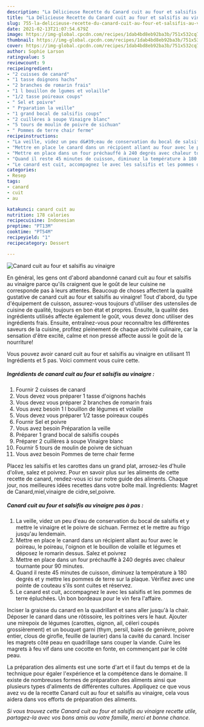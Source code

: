 ```yaml
---
description: "La Délicieuse Recette du Canard cuit au four et salsifis au vinaigre"
title: "La Délicieuse Recette du Canard cuit au four et salsifis au vinaigre"
slug: 755-la-delicieuse-recette-du-canard-cuit-au-four-et-salsifis-au-vinaigre
date: 2021-02-13T21:07:54.679Z
image: https://img-global.cpcdn.com/recipes/1dab4bd8eb92ba3b/751x532cq70/canard-cuit-au-four-et-salsifis-au-vinaigre-photo-principale-de-la-recette.jpg
thumbnail: https://img-global.cpcdn.com/recipes/1dab4bd8eb92ba3b/751x532cq70/canard-cuit-au-four-et-salsifis-au-vinaigre-photo-principale-de-la-recette.jpg
cover: https://img-global.cpcdn.com/recipes/1dab4bd8eb92ba3b/751x532cq70/canard-cuit-au-four-et-salsifis-au-vinaigre-photo-principale-de-la-recette.jpg
author: Sophie Larson
ratingvalue: 5
reviewcount: 9
recipeingredient:
- "2 cuisses de canard"
- "1 tasse doignons hachs"
- "2 branches de romarin frais"
- "1 l bouillon de lgumes et volaille"
- "1/2 tasse poireaux coups"
- " Sel et poivre"
- " Prparation la veille"
- "1 grand bocal de salsifis coups"
- "2 cuillères à soupe Vinaigre blanc"
- "5 tours de moulin de poivre de sichuan"
- " Pommes de terre chair ferme"
recipeinstructions:
- "La veille, videz un peu d&#39;eau de conservation du bocal de salsifis et y mettre le vinaigre et le poivre de sichuan. Fermez et le mettre au frigo jusqu&#39;au lendemain."
- "Mettre en place le canard dans un récipient allant au four avec le poireau, le poireau, l&#39;oignon et le bouillon de volaille et légumes et déposez le romarin dessus. Salez et poivrez"
- "Mettre en place dans un four préchauffé à 240 degrés avec chaleur tournante pour 90 minutes."
- "Quand il reste 45 minutes de cuisson, diminuez la température à 180 degrés et y mettre les pommes de terre sur la plaque. Vérifiez avec une pointe de couteau s&#39;ils sont cuites et réservez."
- "Le canard est cuit, accompagnez le avec les salsifis et les pommes de terre épluchées. Un bon bordeaux pour le vin fera l&#39;affaire."
categories:
- Resep
tags:
- canard
- cuit
- au

katakunci: canard cuit au 
nutrition: 178 calories
recipecuisine: Indonesian
preptime: "PT13M"
cooktime: "PT54M"
recipeyield: "1"
recipecategory: Dessert

---
```



![Canard cuit au four et salsifis au vinaigre](https://img-global.cpcdn.com/recipes/1dab4bd8eb92ba3b/751x532cq70/canard-cuit-au-four-et-salsifis-au-vinaigre-photo-principale-de-la-recette.jpg)

En général, les gens ont d'abord abandonné canard cuit au four et salsifis au vinaigre parce qu'ils craignent que le goût de leur cuisine ne corresponde pas à leurs attentes. Beaucoup de choses affectent la qualité gustative de canard cuit au four et salsifis au vinaigre! Tout d'abord, du type d'équipement de cuisson, assurez-vous toujours d'utiliser des ustensiles de cuisine de qualité, toujours en bon état et propres. Ensuite, la qualité des ingrédients utilisés affecte également le goût, vous devez donc utiliser des ingrédients frais. Ensuite, entraînez-vous pour reconnaître les différentes saveurs de la cuisine, profitez pleinement de chaque activité culinaire, car la sensation d'être excité, calme et non pressé affecte aussi le goût de la nourriture!

<!--inarticleads1-->

Vous pouvez avoir canard cuit au four et salsifis au vinaigre en utilisant 11 Ingrédients et 5 pas. Voici comment vous cuire cette.

##### Ingrédients de canard cuit au four et salsifis au vinaigre :

1. Fournir 2 cuisses de canard
1. Vous devez vous préparer 1 tasse d&#39;oignons hachés
1. Vous devez vous préparer 2 branches de romarin frais
1. Vous avez besoin 1 l bouillon de légumes et volaille
1. Vous devez vous préparer 1/2 tasse poireaux coupés
1. Fournir  Sel et poivre
1. Vous avez besoin  Préparation la veille
1. Préparer 1 grand bocal de salsifis coupés
1. Préparer 2 cuillères à soupe Vinaigre blanc
1. Fournir 5 tours de moulin de poivre de sichuan
1. Vous avez besoin  Pommes de terre chair ferme


Placez les salsifis et les carottes dans un grand plat, arrosez-les d&#39;huile d&#39;olive, salez et poivrez. Pour en savoir plus sur les aliments de cette recette de canard, rendez-vous ici sur notre guide des aliments. Chaque jour, nos meilleures idées recettes dans votre boîte mail. Ingrédients: Magret de Canard,miel,vinaigre de cidre,sel,poivre. 

<!--inarticleads2-->

##### Canard cuit au four et salsifis au vinaigre pas à pas :

1. La veille, videz un peu d&#39;eau de conservation du bocal de salsifis et y mettre le vinaigre et le poivre de sichuan. Fermez et le mettre au frigo jusqu&#39;au lendemain.
1. Mettre en place le canard dans un récipient allant au four avec le poireau, le poireau, l&#39;oignon et le bouillon de volaille et légumes et déposez le romarin dessus. Salez et poivrez
1. Mettre en place dans un four préchauffé à 240 degrés avec chaleur tournante pour 90 minutes.
1. Quand il reste 45 minutes de cuisson, diminuez la température à 180 degrés et y mettre les pommes de terre sur la plaque. Vérifiez avec une pointe de couteau s&#39;ils sont cuites et réservez.
1. Le canard est cuit, accompagnez le avec les salsifis et les pommes de terre épluchées. Un bon bordeaux pour le vin fera l&#39;affaire.


Inciser la graisse du canard en la quadrillant et sans aller jusqu&#39;à la chair. Déposer le canard dans une rôtissoire, les poitrines vers le haut. Ajouter une mirepoix de légumes (carottes, oignon, ail, céleri coupés grossièrement) et un bouquet garni (thym, persil, baies de genièvre, poivre entier, clous de girofle, feuille de laurier) dans la cavité du canard. Inciser les magrets côté peau en quadrillage sans couper la viande. Cuire les magrets à feu vif dans une cocotte en fonte, en commençant par le côté peau. 

<!--inarticleads1-->

<p>
La préparation des aliments est une sorte d'art et il faut du temps et de la technique pour égaler l'expérience et la compétence dans le domaine. Il existe de nombreuses formes de préparation des aliments ainsi que plusieurs types d'aliments de différentes cultures. Appliquez ce que vous avez vu de la recette Canard cuit au four et salsifis au vinaigre, cela vous aidera dans vos efforts de préparation des aliments.
</p>

<p>
<i>Si vous trouvez cette Canard cuit au four et salsifis au vinaigre recette utile, partagez-la avec vos bons amis ou votre famille, merci et bonne chance.</i>
</p>
